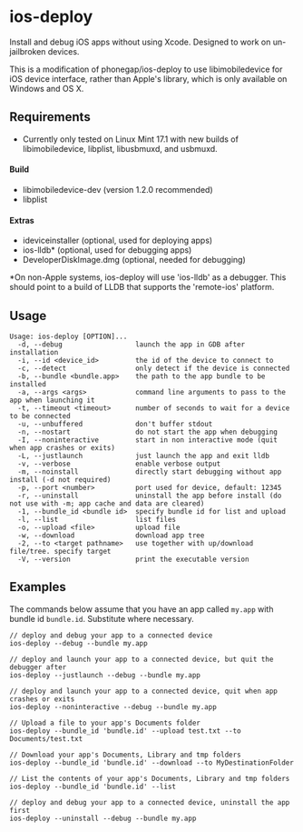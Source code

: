 ios-deploy
==========
Install and debug iOS apps without using Xcode. Designed to work on un-jailbroken devices.

This is a modification of phonegap/ios-deploy to use libimobiledevice for iOS device interface,
rather than Apple's library, which is only available on Windows and OS X.

## Requirements

* Currently only tested on Linux Mint 17.1 with new builds of libimobiledevice, libplist,
libusbmuxd, and usbmuxd.

#### Build
* libimobiledevice-dev (version 1.2.0 recommended)
* libplist

#### Extras
* ideviceinstaller (optional, used for deploying apps)
* ios-lldb\* (optional, used for debugging apps)
* DeveloperDiskImage.dmg (optional, needed for debugging)

\*On non-Apple systems, ios-deploy will use 'ios-lldb' as a debugger. This should point to a
build of LLDB that supports the 'remote-ios' platform.

## Usage

    Usage: ios-deploy [OPTION]...
      -d, --debug                  launch the app in GDB after installation
      -i, --id <device_id>         the id of the device to connect to
      -c, --detect                 only detect if the device is connected
      -b, --bundle <bundle.app>    the path to the app bundle to be installed
      -a, --args <args>            command line arguments to pass to the app when launching it
      -t, --timeout <timeout>      number of seconds to wait for a device to be connected
      -u, --unbuffered             don't buffer stdout
      -n, --nostart                do not start the app when debugging
      -I, --noninteractive         start in non interactive mode (quit when app crashes or exits)
      -L, --justlaunch             just launch the app and exit lldb
      -v, --verbose                enable verbose output
      -m, --noinstall              directly start debugging without app install (-d not required)
      -p, --port <number>          port used for device, default: 12345 
      -r, --uninstall              uninstall the app before install (do not use with -m; app cache and data are cleared) 
      -1, --bundle_id <bundle id>  specify bundle id for list and upload
      -l, --list                   list files
      -o, --upload <file>          upload file
      -w, --download               download app tree
      -2, --to <target pathname>   use together with up/download file/tree. specify target
      -V, --version                print the executable version 

## Examples

The commands below assume that you have an app called `my.app` with bundle id `bundle.id`. Substitute where necessary.

    // deploy and debug your app to a connected device
    ios-deploy --debug --bundle my.app

    // deploy and launch your app to a connected device, but quit the debugger after
    ios-deploy --justlaunch --debug --bundle my.app

    // deploy and launch your app to a connected device, quit when app crashes or exits
    ios-deploy --noninteractive --debug --bundle my.app

    // Upload a file to your app's Documents folder
    ios-deploy --bundle_id 'bundle.id' --upload test.txt --to Documents/test.txt
    
    // Download your app's Documents, Library and tmp folders
    ios-deploy --bundle_id 'bundle.id' --download --to MyDestinationFolder

    // List the contents of your app's Documents, Library and tmp folders
    ios-deploy --bundle_id 'bundle.id' --list

    // deploy and debug your app to a connected device, uninstall the app first
    ios-deploy --uninstall --debug --bundle my.app
